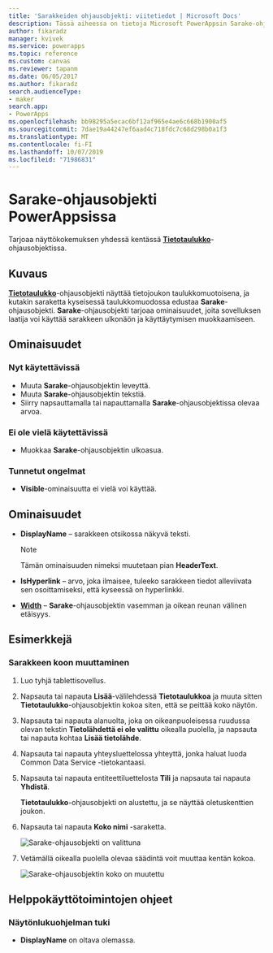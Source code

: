 ```yaml
---
title: 'Sarakkeiden ohjausobjekti: viitetiedot | Microsoft Docs'
description: Tässä aiheessa on tietoja Microsoft PowerAppsin Sarake-ohjausobjektista.
author: fikaradz
manager: kvivek
ms.service: powerapps
ms.topic: reference
ms.custom: canvas
ms.reviewer: tapanm
ms.date: 06/05/2017
ms.author: fikaradz
search.audienceType:
- maker
search.app:
- PowerApps
ms.openlocfilehash: bb98295a5ecac6bf12af965e4ae6c668b1900af5
ms.sourcegitcommit: 7dae19a44247ef6aad4c718fdc7c68d298b0a1f3
ms.translationtype: MT
ms.contentlocale: fi-FI
ms.lasthandoff: 10/07/2019
ms.locfileid: "71986831"
---
```

# <a name="column-control-in-powerapps"></a>Sarake-ohjausobjekti PowerAppsissa
Tarjoaa näyttökokemuksen yhdessä kentässä [**Tietotaulukko**](control-data-table.md)-ohjausobjektissa.

## <a name="description"></a>Kuvaus
[**Tietotaulukko**](control-data-table.md)-ohjausobjekti näyttää tietojoukon taulukkomuotoisena, ja kutakin saraketta kyseisessä taulukkomuodossa edustaa **Sarake**-ohjausobjekti. **Sarake**-ohjausobjekti tarjoaa ominaisuudet, joita sovelluksen laatija voi käyttää sarakkeen ulkonäön ja käyttäytymisen muokkaamiseen.

## <a name="capabilities"></a>Ominaisuudet
### <a name="now-available"></a>Nyt käytettävissä
* Muuta **Sarake**-ohjausobjektin leveyttä.
* Muuta **Sarake**-ohjausobjektin tekstiä.
* Siirry napsauttamalla tai napauttamalla **Sarake**-ohjausobjektissa olevaa arvoa.

### <a name="not-yet-available"></a>Ei ole vielä käytettävissä
* Muokkaa **Sarake**-ohjausobjektin ulkoasua.

### <a name="known-issues"></a>Tunnetut ongelmat
* **Visible**-ominaisuutta ei vielä voi käyttää.

## <a name="properties"></a>Ominaisuudet
* **DisplayName** – sarakkeen otsikossa näkyvä teksti.
  
  > [!NOTE]
  > Tämän ominaisuuden nimeksi muutetaan pian **HeaderText**.
  > 
  > 
* **IsHyperlink** – arvo, joka ilmaisee, tuleeko sarakkeen tiedot alleviivata sen osoittamiseksi, että kyseessä on hyperlinkki.
* [**Width**](properties-size-location.md) – **Sarake**-ohjausobjektin vasemman ja oikean reunan välinen etäisyys.

## <a name="examples"></a>Esimerkkejä
### <a name="resize-a-column"></a>Sarakkeen koon muuttaminen
1. Luo tyhjä tablettisovellus.
2. Napsauta tai napauta **Lisää**-välilehdessä **Tietotaulukkoa** ja muuta sitten **Tietotaulukko**-ohjausobjektin kokoa siten, että se peittää koko näytön.
3. Napsauta tai napauta alanuolta, joka on oikeanpuoleisessa ruudussa olevan tekstin **Tietolähdettä ei ole valittu** oikealla puolella, ja napsauta tai napauta kohtaa **Lisää tietolähde**.
4. Napsauta tai napauta yhteysluettelossa yhteyttä, jonka haluat luoda Common Data Service -tietokantaasi.
5. Napsauta tai napauta entiteettiluettelosta **Tili** ja napsauta tai napauta **Yhdistä**.
   
    **Tietotaulukko**-ohjausobjekti on alustettu, ja se näyttää oletuskenttien joukon.
6. Napsauta tai napauta **Koko nimi** -saraketta.
   
    ![Sarake-ohjausobjekti on valittuna](./media/control-column/pre-resize-column.png)
7. Vetämällä oikealla puolella olevaa säädintä voit muuttaa kentän kokoa.
   
    ![Sarake-ohjausobjektin koko on muutettu](./media/control-column/post-resize-column.png)


## <a name="accessibility-guidelines"></a>Helppokäyttötoimintojen ohjeet
### <a name="screen-reader-support"></a>Näytönlukuohjelman tuki
* **DisplayName** on oltava olemassa.
